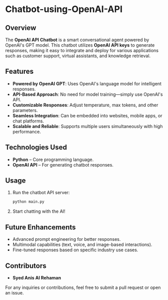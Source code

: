 # Chatbot-using-OpenAI-API

## Overview
The **OpenAI API Chatbot** is a smart conversational agent powered by OpenAI's GPT model. This chatbot utilizes **OpenAI API keys** to generate responses, making it easy to integrate and deploy for various applications such as customer support, virtual assistants, and knowledge retrieval.

## Features
- **Powered by OpenAI GPT**: Uses OpenAI's language model for intelligent responses.
- **API-Based Approach**: No need for model training—simply use OpenAI's API.
- **Customizable Responses**: Adjust temperature, max tokens, and other parameters.
- **Seamless Integration**: Can be embedded into websites, mobile apps, or chat platforms.
- **Scalable and Reliable**: Supports multiple users simultaneously with high performance.

## Technologies Used
- **Python** – Core programming language.
- **OpenAI API** – For generating chatbot responses.


## Usage
1. Run the chatbot API server:
   ```sh
   python main.py
   ```
2. Start chatting with the AI!

## Future Enhancements
- Advanced prompt engineering for better responses.
- Multimodal capabilities (text, voice, and image-based interactions).
- Fine-tuned responses based on specific industry use cases.


## Contributors
- **Syed Anis Al Rehaman**

For any inquiries or contributions, feel free to submit a pull request or open an issue.

